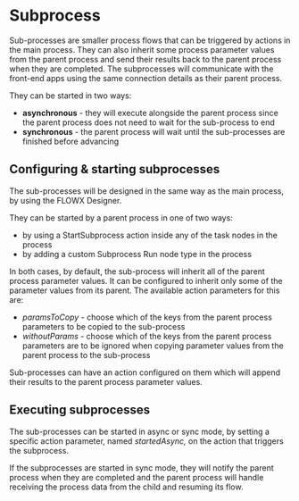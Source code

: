 # Subprocess

Sub-processes are smaller process flows that can be triggered by actions in the main process. They can also inherit some process parameter values from the parent process and send their results back to the parent process when they are completed. The subprocesses will communicate with the front-end apps using the same connection details as their parent process.

They can be started in two ways:

* **asynchronous** - they will execute alongside the parent process since the parent process does not need to wait for the sub-process to end
* **synchronous** - the parent process will wait until the sub-processes are finished before advancing

## Configuring & starting subprocesses

The sub-processes will be designed in the same way as the main process, by using the FLOWX Designer.

They can be started by a parent process in one of two ways:

* by using a StartSubprocess action inside any of the task nodes in the process
* by adding a custom Subprocess Run node type in the process

In both cases, by default, the sub-process will inherit all of the parent process parameter values. It can be configured to inherit only some of the parameter values from its parent. The available action parameters for this are:

* _paramsToCopy_ - choose which of the keys from the parent process parameters to be copied to the sub-process
* _withoutParams_ - choose which of the keys from the parent process parameters are to be ignored when copying parameter values from the parent process to the sub-process

Sub-processes can have an action configured on them which will append their results to the parent process parameter values.

## Executing subprocesses

The sub-processes can be started in async or sync mode, by setting a specific action parameter, named _startedAsync,_ on the action that triggers the subprocess.

If the subprocesses are started in sync mode, they will notify the parent process when they are completed and the parent process will handle receiving the process data from the child and resuming its flow.